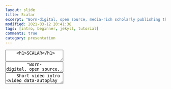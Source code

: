 ```yaml
---
layout: slide
title: Scalar
excerpt: "Born-digital, open source, media-rich scholarly publishing that's as easy as blogging"
modified: 2021-03-12 20:41:38
tags: [intro, beginner, jekyll, tutorial]
comments: true
category: presentation
---
```

<section data-markdown>
  <textarea data-template>
    <h1>SCALAR</h1>
	</textarea>
</section>

<section data-markdown>
  <textarea data-template>
	    "Born-digital, open source, media-rich scholarly publishing,
			that's as easy as blogging."
	</textarea>
</section>

<section data-markdown>
	<script type="text/template">
		- Free, open source, scholarly publishing platform <!-- .element: class="fragment" data-fragment-index="1" -->
		- Non-linear navigation <!-- .element: class="fragment" data-fragment-index="2" -->
		- Media rich <!-- .element: class="fragment" data-fragment-index="3" -->
		</script>
</section>

<section data-markdown>
	<script type="text/template">
		- Supports annotation <!-- .element: class="fragment" data-fragment-index="1" -->
		- As easy to use as most blogging software <!-- .element: class="fragment" data-fragment-index="2" -->
		- Supports collaborative writing <!-- .element: class="fragment" data-fragment-index="3" -->
		</script>
</section>

<section data-markdown>
  <textarea data-template>
    Short video intro <video data-autoplay src="https://youtu.be/T6k4IpSOgHY"></video>
  </textarea>
</section>

<section data-markdown>
	<script type="text/template">
		- Register for an account [link](https://scalar.me/anvc/scalar/) <!-- .element: class="fragment" data-fragment-index="1" -->
		- Log into Dashboard [link](https://scalar.usc.edu/works/) <!-- .element: class="fragment" data-fragment-index="2" -->

		</script>
</section>
<section data-background-image="https://live.staticflickr.com/65535/51074328927_6229eb0439_b_d.jpg">

</section>
<section data-background-image="https://live.staticflickr.com/65535/51005097175_ecce57a5ea_b_d.jpg">
  <h2>L</h2>
</section>

<section data-markdown>
  <textarea data-template>
	    First thing to do: CREATE a book      
  </textarea>
</section>
<section data markdown>
  <section> Here you can add all your content including pages,</section>
  <section>media, </section>
  <section>and relationships </section>
</section>
